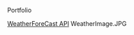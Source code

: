 Portfolio


[WeatherForeCast API](https://github.com/senthildsc/Weather-Forecast-from-OpenWeather)
WeatherImage.JPG
 



